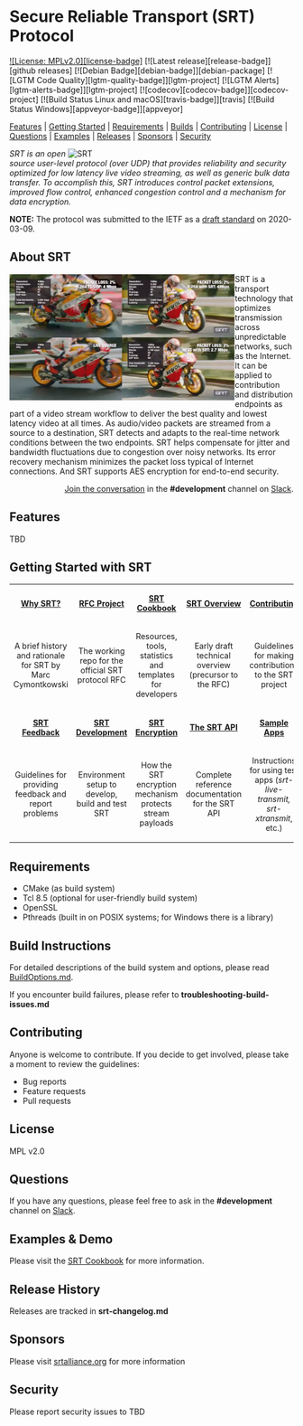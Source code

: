 # Secure Reliable Transport (SRT) Protocol

[![License: MPLv2.0][license-badge]](./LICENSE) [![Latest release][release-badge]][github releases] [![Debian Badge][debian-badge]][debian-package] [![LGTM Code Quality][lgtm-quality-badge]][lgtm-project] [![LGTM Alerts][lgtm-alerts-badge]][lgtm-project] [![codecov][codecov-badge]][codecov-project] [![Build Status Linux and macOS][travis-badge]][travis] [![Build Status Windows][appveyor-badge]][appveyor]

[Features](#features) | [Getting Started](#getting-started) | [Requirements](#requirements) | [Builds](#builds) | [Contributing](#contributing) | [License](#license) | [Questions](#questions) | [Examples](#examples) | [Releases](#releases) | [Sponsors](#sponsors) | [Security](#security)

<a href="http://srtalliance.org/">
    <img align="right" alt="SRT" src="http://www.srtalliance.org/wp-content/uploads/SRT_text_hor_logo_grey.png" width="400"/>
</a>

*SRT is an open source user-level protocol (over UDP) that provides reliability and security optimized for low latency live video streaming, as well as generic bulk data transfer. To accomplish this, SRT introduces control packet extensions, improved flow control, enhanced congestion control and a mechanism for data encryption.*

**NOTE:** The protocol was submitted to the IETF
as a [draft standard](https://tools.ietf.org/html/draft-sharabayko-mops-srt-00) on 2020-03-09.

## About SRT

<a href="https://www.srtalliance.org?wvideo=ayibwnfw56">
<img align="left" alt="SRT Quad Screen Video Comparison" src="https://github.com/stevomatthews/srt/blob/master/docs/images/SRT_QuadScreenVideoComparison.png" width="400"/>
</a>

SRT is a transport technology that optimizes transmission across unpredictable networks, such as the Internet. It can be applied to contribution and distribution endpoints as part of a video stream workflow to deliver the best quality and lowest latency video at all times. As audio/video packets are streamed from a source to a destination, SRT detects and adapts to the real-time network conditions between the two endpoints. SRT helps compensate for jitter and bandwidth fluctuations due to congestion over noisy networks. Its error recovery mechanism minimizes the packet loss typical of Internet connections. And SRT supports AES encryption for end-to-end security.
<p align="right"><a href="https://slackin-srtalliance.azurewebsites.net">Join the conversation</a> in the <b>#development</b> channel on <a href="https://srtalliance.slack.com">Slack</a>.</p>



## Features

TBD


## Getting Started with SRT

<table>
  <tr>
    <td style="width:20%">
      <p align="center" valign="middle"><a href="https://github.com/Haivision/srt/blob/master/docs/why-srt-was-created.md"><b>Why SRT?</b></a></p>
    </td>
    <td style="width:20%">
      <p align="center" valign="middle"><a href="https://github.com/Haivision/srt-rfc"><b>RFC Project</b></a></p>
    </td>
    <td style="width:20%">
      <p align="center" valign="middle"><a href="https://srtlab.github.io/srt-cookbook"><b>SRT Cookbook</b></a></p>
    </td>
    <td style="width:20%">
      <p align="center" valign="middle"><a href="https://github.com/Haivision/srt/files/2489142/SRT_Protocol_TechnicalOverview_DRAFT_2018-10-17.pdf"><b>SRT Overview</b></a></p>
    </td>
    <td style="width:20%">
      <p align="center" valign="middle"><a href="https://github.com/Haivision/srt/blob/master/CONTRIBUTING.md"><b>Contributing</b></a></p>
    </td>
  </tr>
  <tr>
    <td style="width:20%">
      <p align="center">A brief history and rationale for SRT by Marc Cymontkowski</p>
    </td>
    <td style="width:20%">
      <p align="center">The working repo for the official SRT protocol RFC</p>
    </td>
    <td style="width:20%">
      <p align="center">Resources, tools, statistics and templates for developers</p>
    </td>
    <td style="width:20%">
      <p align="center">Early draft technical overview (precursor to the RFC)</p>
    </td>
    <td style="width:20%">
      <p align="center">Guidelines for making contributions to the SRT project</p>
    </td>
  </tr>
  <tr>
    <td style="width:20%">
      <p align="center"><a href="https://github.com/Haivision/srt/blob/master/docs/reporting.md"><b>SRT Feedback</b></a></p>
    </td>
    <td style="width:20%">
      <p align="center"><a href="https://github.com/Haivision/srt/blob/master/docs/DevelopersGuide.md"><b>SRT Development</b></a></p>
    </td>
    <td style="width:20%">
      <p align="center"><a href="https://github.com/Haivision/srt/blob/master/docs/encryption.md"><b>SRT Encryption</b></a></p>
    </td>
    <td style="width:20%">
      <p align="center" valign="top"><a href="https://github.com/Haivision/srt/blob/master/docs/API.md"><b>The SRT API</b></a></p>
    </td>
    <td style="width:20%">
      <p align="center"><a href="https://github.com/Haivision/srt/blob/master/docs/srt-live-transmit.md"><b>Sample Apps</b></a></p>
    </td>
  </tr>
  <tr>
    <td style="width:20%">
      <p align="center">Guidelines for providing feedback and report problems</p>
    </td>
    <td style="width:20%">
      <p align="center">Environment setup to develop, build and test SRT</p>
    </td>
    <td style="width:20%">
      <p align="center">How the SRT encryption mechanism protects stream payloads</p>
    </td>
    <td style="width:20%">
      <p align="center">Complete reference documentation for the SRT API</p>
    </td>
    <td style="width:20%">
      <p align="center">Instructions for using test apps (<i>srt-live-transmit, srt-xtransmit</i>, etc.)</p>
    </td>
  </tr>
</table>


## Requirements

* CMake (as build system)
* Tcl 8.5 (optional for user-friendly build system)
* OpenSSL
* Pthreads (built in on POSIX systems; for Windows there is a library)

## Build Instructions


For detailed descriptions of the build system and options, please read [BuildOptions.md](docs/BuildOptions.md).

If you encounter build failures, please refer to **troubleshooting-build-issues.md**


## Contributing
Anyone is welcome to contribute. If you decide to get involved, please take a moment to review the guidelines:

  - Bug reports
  - Feature requests
  - Pull requests


## License

MPL v2.0

## Questions

If you have any questions, please feel free to ask in the <b>#development</b> channel on <a href="https://srtalliance.slack.com">Slack</a>.</p>


## Examples & Demo

Please visit the [SRT Cookbook](https://srtlab.github.io/srt-cookbook) for more information.


## Release History

Releases are tracked in **srt-changelog.md**


## Sponsors

Please visit [srtalliance.org](srtalliance.org) for more information


## Security

Please report security issues to TBD




